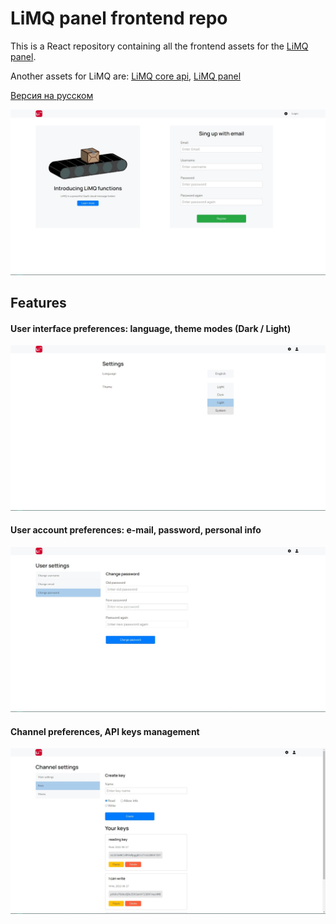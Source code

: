 # LiMQ panel frontend repo

This is a React repository containing all the frontend assets for the [LiMQ panel](https://github.com/gaskeo/limq-panel).

Another assets for LiMQ are: [LiMQ core api](https://github.com/emmitrin/limq), [LiMQ panel](https://github.com/gaskeo/limq-panel)

[Версия на русском](README.ru.md)

![main page](assets/main_page.jpg)

## Features 

#### User interface preferences: language, theme modes (Dark / Light)
![settings](assets/settings.jpg)


#### User account preferences: e-mail, password, personal info
![user settings](assets/user_settings.jpg)

#### Channel preferences, API keys management

![channel settings](assets/channel_settings.jpg)
